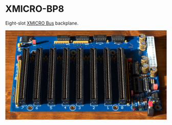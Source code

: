 # XMICRO-BP8

Eight-slot [XMICRO Bus](https://github.com/X-Microsystems/xmicro-bus) backplane.

![XMICRO-VDP](Images/XMICRO-BP8.jpg)
